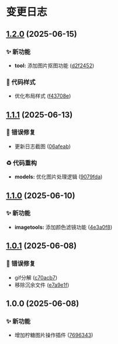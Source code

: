 # 变更日志

## [1.2.0](https://github.com/CandriaJS/karin-plugin-imagetools/compare/v1.1.1...v1.2.0) (2025-06-15)


### ✨ 新功能

* **tool:** 添加图片抠图功能 ([d2f2452](https://github.com/CandriaJS/karin-plugin-imagetools/commit/d2f2452ba19d00d54937da16c20a3fc37a8e9c9b))


### 🎨 代码样式

* 优化布局样式 ([f43708e](https://github.com/CandriaJS/karin-plugin-imagetools/commit/f43708e89544c45337f2d7636d15e44f1f90d334))

## [1.1.1](https://github.com/CandriaJS/karin-plugin-imagetools/compare/v1.1.0...v1.1.1) (2025-06-13)


### 🐛 错误修复

* 更新日志截图 ([06afeab](https://github.com/CandriaJS/karin-plugin-imagetools/commit/06afeab203adc0b3a02b3e6cc5dedb3c1fa320f9))


### ♻️ 代码重构

* **models:** 优化图片处理逻辑 ([9079fda](https://github.com/CandriaJS/karin-plugin-imagetools/commit/9079fdaf1fab39aa5ffca04d600d51ece49a67fb))

## [1.1.0](https://github.com/CandriaJS/karin-plugin-imagetools/compare/v1.0.1...v1.1.0) (2025-06-10)


### ✨ 新功能

* **imagetools:** 添加颜色滤镜功能 ([4e3a0f8](https://github.com/CandriaJS/karin-plugin-imagetools/commit/4e3a0f8c36577962a8d07428f04edefbb5f223fb))

## [1.0.1](https://github.com/CandriaJS/karin-plugin-imagetools/compare/v1.0.0...v1.0.1) (2025-06-08)


### 🐛 错误修复

* gif分解 ([c70acb7](https://github.com/CandriaJS/karin-plugin-imagetools/commit/c70acb778e7964a713c9b1acc1ef38353ae303d6))
* 移除沉余文件 ([e7a9e1f](https://github.com/CandriaJS/karin-plugin-imagetools/commit/e7a9e1f9cc61a11aeb970b2c76b30b2fefc01be2))

## 1.0.0 (2025-06-08)


### ✨ 新功能

* 增加柠糖图片操作插件 ([7696343](https://github.com/CandriaJS/karin-plugin-imagetools/commit/7696343e6af5630de70ef06794104f3bdda04aa7))
